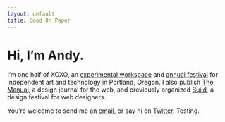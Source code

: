 ```yaml
---
layout: default
title: Good On Paper
---
```


# Hi, I’m Andy. 

I’m one half of XOXO, an [experimental workspace](http://xoxopdx.com) and [annual festival](http://xoxofest.com) for independent art and technology in Portland, Oregon. I also publish [The Manual](http://themanual.org), a design journal for the web, and previously organized [Build](http://buildconf.com), a design festival for web designers.

You’re welcome to send me an [email](mailto:andy@goodonpaper.com), or say hi on [Twitter](http://twitter.com/andymcmillan). Testing.
